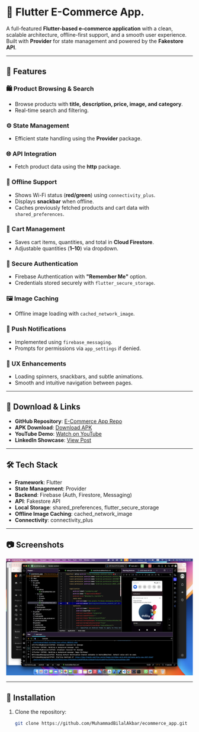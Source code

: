 # 🛒 Flutter E-Commerce App.

A full-featured **Flutter-based e-commerce application** with a clean, scalable architecture, offline-first support, and a smooth user experience.  
Built with **Provider** for state management and powered by the **Fakestore API**.

---

## 🚀 Features

### 🛍 Product Browsing & Search
- Browse products with **title, description, price, image, and category**.
- Real-time search and filtering.

### ⚙️ State Management
- Efficient state handling using the **Provider** package.

### 🌐 API Integration
- Fetch product data using the **http** package.

### 📶 Offline Support
- Shows Wi-Fi status (**red/green**) using `connectivity_plus`.
- Displays **snackbar** when offline.
- Caches previously fetched products and cart data with `shared_preferences`.

### 🛒 Cart Management
- Saves cart items, quantities, and total in **Cloud Firestore**.
- Adjustable quantities (**1–10**) via dropdown.

### 🔐 Secure Authentication
- Firebase Authentication with **"Remember Me"** option.
- Credentials stored securely with `flutter_secure_storage`.

### 🖼 Image Caching
- Offline image loading with `cached_network_image`.

### 🔔 Push Notifications
- Implemented using `firebase_messaging`.
- Prompts for permissions via `app_settings` if denied.

### 🎨 UX Enhancements
- Loading spinners, snackbars, and subtle animations.
- Smooth and intuitive navigation between pages.

---

## 📲 Download & Links

- **GitHub Repository**: [E-Commerce App Repo](https://github.com/MuhammadBilalAkbar/ecommerce_app)
- **APK Download**: [Download APK](https://drive.google.com/drive/folders/1B0l811jXF51URSym0WOaZFFWP5B6faLo)
- **YouTube Demo**: [Watch on YouTube](https://www.youtube.com/watch?v=KNpcXrg91qc&list=PLjsAnKhr2SrjwJ2ESv-M3H0il3PR_8Apr&index=2)
- **LinkedIn Showcase**: [View Post](https://www.linkedin.com/posts/mohammad-bilal-akbar-981649189_e-commerce-app-apk-google-drive-activity-7357001228830064641-PzqJ)

---

## 🛠 Tech Stack

- **Framework**: Flutter
- **State Management**: Provider
- **Backend**: Firebase (Auth, Firestore, Messaging)
- **API**: Fakestore API
- **Local Storage**: shared_preferences, flutter_secure_storage
- **Offline Image Caching**: cached_network_image
- **Connectivity**: connectivity_plus

---

## 📷 Screenshots
![notifications.png](notifications.png)

---

## 📌 Installation

1. Clone the repository:
   ```bash
   git clone https://github.com/MuhammadBilalAkbar/ecommerce_app.git
